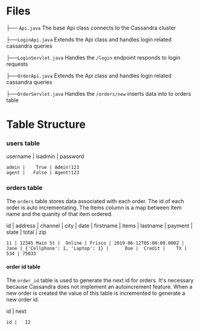 # Files

├── `Api.java` The base Api class connects to the Cassandra cluster

├──`LoginApi.java` Extends the Api class and handles login related cassandra queries

├──`LoginServlet.java` Handles the `/login` endpoint responds to login requests

├──`OrderApi.java` Extends the Api class and handles login related cassandra queries

├──`OrderServlet.java` Handles the `/orders/new` inserts data into to orders table


# Table Structure

### users table

 username | isadmin | password
  
    admin |    True | Admin!123
    agent |   False | Agent!123

### orders table
  The `orders` table stores data associated with each order. The id of each order is auto incrementating. The Items column is a map between Item name and the quanity of that item ordered.

 id | address       | channel | city   | date                     | firstname | items                         | lastname | payment | state | total | zip

    11 | 12345 Main St |  Online | Frisco | 2019-06-12T05:00:00.000Z |      Jane | {'Cellphone': 1, 'Laptop': 1} |      Doe |  Credit |    TX |   534 | 75033

#### order id table
The `order_id` table is used to generate the next id for orders. It's necessary because Cassandra does not implement an autoincrement feature. When a new order is created the value of this table is incremented to generate a new order id.

 id | next
 
    id |   12
